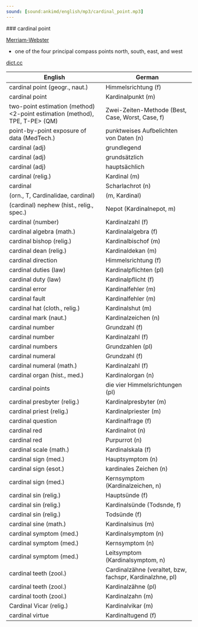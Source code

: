 ```yaml
---
sound: [sound:ankimd/english/mp3/cardinal_point.mp3]
---
```


\### cardinal point

[Merriam-Webster](https://www.merriam-webster.com/dictionary/cardinal+point)

- one of the four principal compass points north, south, east, and west

[dict.cc](https://www.dict.cc/cardinal+point)

| English        | German       |
| -------------- | ------------ |
| cardinal point (geogr., naut.) | Himmelsrichtung (f) |
| cardinal point | Kardinalpunkt (m) |
| two-point estimation (method) <2-point estimation (method), TPE, T-PE> (QM) | Zwei-Zeiten-Methode (Best, Case, Worst, Case, f) |
| point-by-point exposure of data (MedTech.) | punktweises Aufbelichten von Daten (n) |
| cardinal (adj) | grundlegend |
| cardinal (adj) | grundsätzlich |
| cardinal (adj) | hauptsächlich |
| cardinal (relig.) | Kardinal (m) |
| cardinal | Scharlachrot (n) |
|  (orn., T, Cardinalidae, cardinal) |  (m, Kardinal) |
| (cardinal) nephew (hist., relig., spec.) | Nepot (Kardinalnepot, m) |
| cardinal (number) | Kardinalzahl (f) |
| cardinal algebra (math.) | Kardinalalgebra (f) |
| cardinal bishop (relig.) | Kardinalbischof (m) |
| cardinal dean (relig.) | Kardinaldekan (m) |
| cardinal direction | Himmelsrichtung (f) |
| cardinal duties (law) | Kardinalpflichten (pl) |
| cardinal duty (law) | Kardinalpflicht (f) |
| cardinal error | Kardinalfehler (m) |
| cardinal fault | Kardinalfehler (m) |
| cardinal hat (cloth., relig.) | Kardinalshut (m) |
| cardinal mark (naut.) | Kardinalzeichen (n) |
| cardinal number | Grundzahl (f) |
| cardinal number | Kardinalzahl (f) |
| cardinal numbers | Grundzahlen (pl) |
| cardinal numeral | Grundzahl (f) |
| cardinal numeral (math.) | Kardinalzahl (f) |
| cardinal organ (hist., med.) | Kardinalorgan (n) |
| cardinal points | die vier Himmelsrichtungen (pl) |
| cardinal presbyter (relig.) | Kardinalpresbyter (m) |
| cardinal priest (relig.) | Kardinalpriester (m) |
| cardinal question | Kardinalfrage (f) |
| cardinal red | Kardinalrot (n) |
| cardinal red | Purpurrot (n) |
| cardinal scale (math.) | Kardinalskala (f) |
| cardinal sign (med.) | Hauptsymptom (n) |
| cardinal sign (esot.) | kardinales Zeichen (n) |
| cardinal sign (med.) | Kernsymptom (Kardinalzeichen, n) |
| cardinal sin (relig.) | Hauptsünde (f) |
| cardinal sin (relig.) | Kardinalsünde (Todsnde, f) |
| cardinal sin (relig.) | Todsünde (f) |
| cardinal sine (math.) | Kardinalsinus (m) |
| cardinal symptom (med.) | Kardinalsymptom (n) |
| cardinal symptom (med.) | Kernsymptom (n) |
| cardinal symptom (med.) | Leitsymptom (Kardinalsymptom, n) |
| cardinal teeth (zool.) | Cardinalzähne (veraltet, bzw, fachspr, Kardinalzhne, pl) |
| cardinal teeth (zool.) | Kardinalzähne (pl) |
| cardinal tooth (zool.) | Kardinalzahn (m) |
| Cardinal Vicar (relig.) | Kardinalvikar (m) |
| cardinal virtue | Kardinaltugend (f) |
